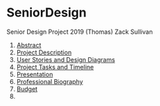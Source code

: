 # SeniorDesign
Senior Design Project 2019
(Thomas) Zack Sullivan

1. [Abstract](https://github.com/sullivtz/SeniorDesign/blob/master/Abstract.md)
2. [Project Description](https://github.com/sullivtz/SeniorDesign/blob/master/Project-Description.md)
3. [User Stories and Design Diagrams](https://github.com/sullivtz/SeniorDesign/blob/master/User_Stories.md)
4. [Project Tasks and Timeline](https://github.com/sullivtz/SeniorDesign/blob/master/Tasklist.md)
5. [Presentation](https://github.com/sullivtz/SeniorDesign/blob/master/SeniorDesign.pptx)
6. [Professional Biography](https://github.com/sullivtz/SeniorDesign/blob/master/Professional%20Biography.md)
7. [Budget](https://github.com/sullivtz/SeniorDesign/blob/master/Budget.md)
8. 
